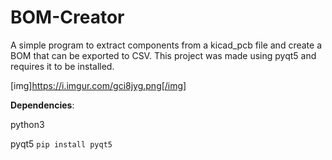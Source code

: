 # BOM-Creator
A simple program to extract components from a kicad_pcb file and create a BOM that can be exported to CSV. This project was made using pyqt5 and requires it to be installed.

[img]https://i.imgur.com/gci8jyg.png[/img]

**Dependencies**:

python3

pyqt5
`pip install pyqt5`


